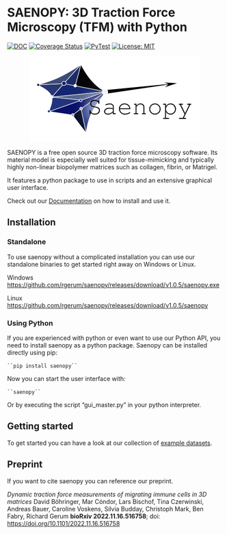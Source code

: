 SAENOPY: 3D Traction Force Microscopy (TFM) with Python
=======

[![DOC](https://readthedocs.org/projects/saenopy/badge/)](https://saenopy.readthedocs.io)
[![Coverage Status](https://coveralls.io/repos/github/rgerum/saenopy/badge.svg?branch=master)](https://coveralls.io/github/rgerum/saenopy?branch=master)
[![PyTest](https://github.com/rgerum/saenopy/actions/workflows/test.yml/badge.svg)](https://github.com/rgerum/saenopy/actions/workflows/test.yml)
[![License: MIT](https://img.shields.io/badge/License-MIT-yellow.svg)](https://opensource.org/licenses/MIT)

<p align="center">
  <img src="saenopy/img/Logo.png" />
</p>


SAENOPY is a free open source 3D traction force microscopy software. Its material model is especially well suited for
tissue-mimicking and typically highly non-linear biopolymer matrices such as collagen, fibrin, or Matrigel. 

It features a python package to use in scripts and an extensive graphical user interface.

Check out our [Documentation](https://saenopy.readthedocs.io) on how to install and use it.

## Installation

### Standalone
To use saenopy without a complicated installation you can use our standalone binaries to get started right away on Windows or Linux.

Windows
https://github.com/rgerum/saenopy/releases/download/v1.0.5/saenopy.exe

Linux
https://github.com/rgerum/saenopy/releases/download/v1.0.5/saenopy

### Using Python

If you are experienced with python or even want to use our Python API, you need to install saenopy as a python package.
Saenopy can be installed directly using pip:

    ``pip install saenopy``

Now you can start the user interface with:

    ``saenopy``

Or by executing the script “gui_master.py” in your python interpreter.

## Getting started
To get started you can have a look at our collection of [example datasets](https://saenopy.readthedocs.io/en/latest/auto_examples/index.html).

## Preprint
If you want to cite saenopy you can reference our preprint.

*Dynamic traction force measurements of migrating immune cells in 3D matrices*
David Böhringer, Mar Cóndor, Lars Bischof, Tina Czerwinski, Andreas Bauer, Caroline Voskens, Silvia Budday, 
Christoph Mark, Ben Fabry, Richard Gerum
**bioRxiv 2022.11.16.516758**; doi: https://doi.org/10.1101/2022.11.16.516758

